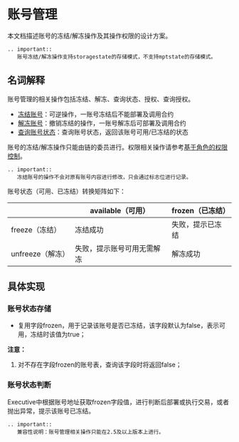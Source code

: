 # 账号管理

本文档描述账号的冻结/解冻操作及其操作权限的设计方案。

```eval_rst
.. important::
   账号冻结/解冻操作支持storagestate的存储模式，不支持mptstate的存储模式。
```

## 名词解释

账号管理的相关操作包括冻结、解冻、查询状态、授权、查询授权。

- [冻结账号](../../manual/console.html#freezeaccount)：可逆操作，一账号冻结后不能部署及调用合约
- [解冻账号](../../manual/console.html#unfreezeaccount)：撤销冻结的操作，一账号解冻后可部署及调用合约
- [查询账号状态](../../manual/console.html#getaccountstatus)：查询账号状态，返回该账号可用/已冻结的状态

账号的冻结/解冻操作只能由链的委员进行。权限相关操作请参考[基于角色的权限控制](../security_control/ChainGovernance.md)。

```eval_rst
.. important::
   冻结账号的操作不会对原有账号内容进行修改，只会通过标志位进行记录。
```

账号状态（可用、已冻结）转换矩阵如下：

|                  | available（可用）          | frozen（已冻结） |
| ---------------- | -------------------------- | ---------------- |
| freeze（冻结）   | 冻结成功                   | 失败，提示已冻结 |
| unfreeze（解冻） | 失败，提示账号可用无需解冻 | 解冻成功         |

## 具体实现

### 账号状态存储

- 复用字段frozen，用于记录该账号是否已冻结，该字段默认为false，表示可用，冻结时该值为true；

**注意：**

1. 对不存在字段frozen的账号表，查询该字段时将返回false；

### 账号状态判断

Executive中根据账号地址获取frozen字段值，进行判断后部署或执行交易，或者抛出异常，提示该账号已冻结。

```eval_rst
.. important::
   兼容性说明：账号管理相关操作只能在2.5及以上版本上进行。
```
